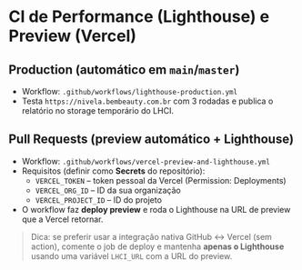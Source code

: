 # CI de Performance (Lighthouse) e Preview (Vercel)

## Production (automático em `main`/`master`)
- Workflow: `.github/workflows/lighthouse-production.yml`
- Testa `https://nivela.bembeauty.com.br` com 3 rodadas e publica o relatório no storage temporário do LHCI.

## Pull Requests (preview automático + Lighthouse)
- Workflow: `.github/workflows/vercel-preview-and-lighthouse.yml`
- Requisitos (definir como **Secrets** do repositório):
  - `VERCEL_TOKEN` – token pessoal da Vercel (Permission: Deployments)
  - `VERCEL_ORG_ID` – ID da sua organização
  - `VERCEL_PROJECT_ID` – ID do projeto
- O workflow faz **deploy preview** e roda o Lighthouse na URL de preview que a Vercel retornar.

> Dica: se preferir usar a integração nativa GitHub ↔ Vercel (sem action), comente o job de deploy e mantenha **apenas o Lighthouse** usando uma variável `LHCI_URL` com a URL do preview.
